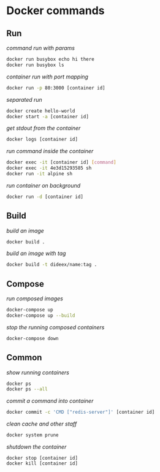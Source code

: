 # Docker commands

## Run
_command run with params_
```bash
docker run busybox echo hi there
docker run busybox ls
```

_container run with port mapping_
```bash
docker run -p 80:3000 [container id]
```

_separated run_
```bash
docker create hello-world
docker start -a [container id]
```

_get stdout from the container_
```bash
docker logs [container id]
```

_run command inside the container_
```bash
docker exec -it [container id] [command]
docker exec -it 4e3d15293585 sh
docker run -it alpine sh
```

_run container on background_
```bash
docker run -d [container id]
```

## Build
_build an image_
```bash
docker build .
```

_build an image with tag_
```bash
docker build -t dideex/name:tag .
```

## Compose

_run composed images_
```bash
docker-compose up
docker-compose up --build
```

_stop the running composed containers_
```bash
docker-compose down
```

## Common 
_show running containers_
```bash
docker ps
docker ps --all
```

_commit a command into container_
```bash
docker commit -c 'CMD ["redis-server"]' [container id]
```

_clean cache and other staff_
```bash
docker system prune
```

_shutdown the container_
```dashe
docker stop [container id]
docker kill [container id]
```